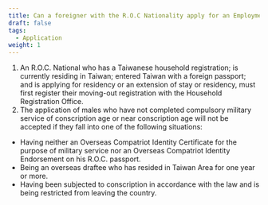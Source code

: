```yaml
---
title: Can a foreigner with the R.O.C Nationality apply for an Employment Gold Card?
draft: false
tags:
  - Application
weight: 1
---
```

1. An R.O.C. National who has a Taiwanese household registration; is currently residing in Taiwan; entered Taiwan with a foreign passport; and is applying for residency or an extension of stay or residency, must first register their moving-out registration with the Household Registration Office.
2. The application of males who have not completed compulsory military service of conscription age or near conscription age will not be accepted if they fall into one of the following situations:

* Having neither an Overseas Compatriot Identity Certificate for the purpose of military service nor an Overseas Compatriot Identity Endorsement on his R.O.C. passport.
* Being an overseas draftee who has resided in Taiwan Area for one year or more.
* Having been subjected to conscription in accordance with the law and is being restricted from leaving the country.